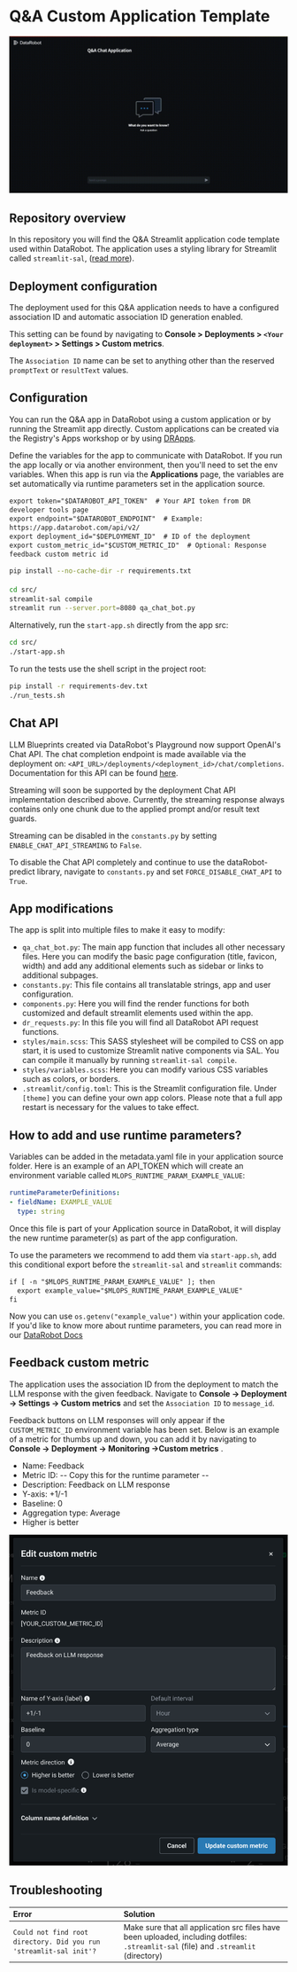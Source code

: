 # Q&A Custom Application Template

![App Demo gif](https://github.com/datarobot-oss/qa-app-streamlit/blob/main/assets/qa_app_demo.gif)

## Repository overview

In this repository you will find the Q&amp;A Streamlit application code template used within DataRobot. The application uses a styling library for Streamlit called `streamlit-sal`, ([read more](https://github.com/datarobot-oss/streamlit-sal)).


## Deployment configuration

The deployment used for this Q&A application needs to have a configured association ID and automatic association ID generation enabled.

This setting can be found by navigating to **Console > Deployments > `<Your deployment>` > Settings > Custom metrics**.

The `Association ID` name can be set to anything other than the reserved `promptText` or `resultText` values.


## Configuration

You can run the Q&amp;A app in DataRobot using a custom application or by running the Streamlit app directly. Custom applications can be created via the Registry's Apps workshop or by
using [DRApps](https://github.com/datarobot/dr-apps/blob/main/README.md).

Define the variables for the app to communicate with DataRobot. If you run the app locally or via another environment, then you'll need to set the env variables. When this app is run via
the **Applications** page, the variables are set automatically via runtime parameters set in the application source.

```shell
export token="$DATAROBOT_API_TOKEN"  # Your API token from DR developer tools page
export endpoint="$DATAROBOT_ENDPOINT"  # Example: https://app.datarobot.com/api/v2/
export deployment_id="$DEPLOYMENT_ID"  # ID of the deployment
export custom_metric_id="$CUSTOM_METRIC_ID"  # Optional: Response feedback custom metric id 
```

```sh
pip install --no-cache-dir -r requirements.txt

cd src/
streamlit-sal compile
streamlit run --server.port=8080 qa_chat_bot.py
```

Alternatively, run the `start-app.sh` directly from the app src:

```sh
cd src/
./start-app.sh
```

To run the tests use the shell script in the project root:

```sh
pip install -r requirements-dev.txt
./run_tests.sh
```

## Chat API

LLM Blueprints created via DataRobot's Playground now support OpenAI's Chat API. The chat completion endpoint is made
available via the deployment on: `<API_URL>/deployments/<deployment_id>/chat/completions`.
Documentation for this API can be found [here](https://platform.openai.com/docs/api-reference/chat).

Streaming will soon be supported by the deployment Chat API implementation described above. Currently, the streaming response always contains only one chunk due to the applied prompt and/or result text guards. 

Streaming can be disabled in the `constants.py` by setting `ENABLE_CHAT_API_STREAMING` to `False`.

To disable the Chat API completely and continue to use the dataRobot-predict library, navigate to `constants.py`
and set `FORCE_DISABLE_CHAT_API` to `True`.


## App modifications

The app is split into multiple files to make it easy to modify:

- `qa_chat_bot.py`: The main app function that includes all other necessary files. Here you can modify the basic page
  configuration (title, favicon, width) and add any additional elements such as sidebar or links to additional subpages.
- `constants.py`: This file contains all translatable strings, app and user configuration.
- `components.py`: Here you will find the render functions for both customized and default streamlit elements used
  within the app.
- `dr_requests.py`: In this file you will find all DataRobot API request functions.
- `styles/main.scss`: This SASS stylesheet will be compiled to CSS on app start, it is used to customize Streamlit
  native components via SAL. You can compile it manually by running `streamlit-sal compile`.
- `styles/variables.scss`: Here you can modify various CSS variables such as colors, or borders.
- `.streamlit/config.toml`: This is the Streamlit configuration file. Under `[theme]` you can define your own app
  colors. Please note that a full app restart is necessary for the values to take effect.

## How to add and use runtime parameters?

Variables can be added in the metadata.yaml file in your application source folder. Here is an example of an API_TOKEN
which will create an environment variable called `MLOPS_RUNTIME_PARAM_EXAMPLE_VALUE`:
```yaml
runtimeParameterDefinitions:
- fieldName: EXAMPLE_VALUE
  type: string
```

Once this file is part of your Application source in DataRobot, it will display the new runtime parameter(s) as part of
the app configuration.

To use the parameters we recommend to add them via `start-app.sh`, add this conditional export before the
`streamlit-sal` and `streamlit` commands:
```shell
if [ -n "$MLOPS_RUNTIME_PARAM_EXAMPLE_VALUE" ]; then
  export example_value="$MLOPS_RUNTIME_PARAM_EXAMPLE_VALUE"
fi
```

Now you can use `os.getenv("example_value")` within your application code.
If you'd like to know more about runtime parameters, you can read more in
our [DataRobot Docs](https://docs.datarobot.com/en/docs/workbench/nxt-registry/nxt-apps-workshop/nxt-manage-custom-app.html#runtime-parameters)

## Feedback custom metric

The application uses the association ID from the deployment to match the LLM response with the given feedback. Navigate
to **Console -> Deployment -> Settings -> Custom metrics** and set the `Association ID` to `message_id`. 

Feedback buttons on LLM responses will only appear if the `CUSTOM_METRIC_ID` environment variable has been set.
Below is an example of a metric for thumbs up and down, you can add it by navigating to **Console -> Deployment ->
Monitoring ->Custom metrics** .

- Name: Feedback
- Metric ID: -- Copy this for the runtime parameter --
- Description: Feedback on LLM response
- Y-axis: +1/-1
- Baseline: 0
- Aggregation type: Average
- Higher is better

![Custom Metric Example](https://github.com/datarobot-oss/qa-app-streamlit/blob/main/assets/custom_metric_example.png)

## Troubleshooting

| Error                                                              | Solution                                                                                                                              |
|:-------------------------------------------------------------------|:--------------------------------------------------------------------------------------------------------------------------------------|
| `Could not find root directory. Did you run 'streamlit-sal init'?` | Make sure that all application src files have been uploaded, including dotfiles: `.streamlit-sal` (file) and `.streamlit` (directory) |